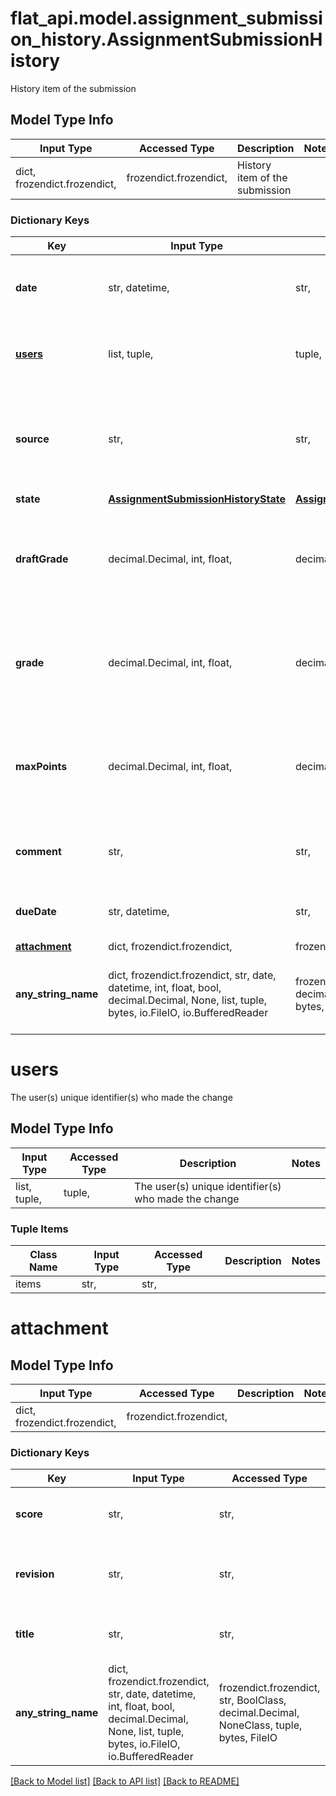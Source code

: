 # flat_api.model.assignment_submission_history.AssignmentSubmissionHistory

History item of the submission

## Model Type Info
Input Type | Accessed Type | Description | Notes
------------ | ------------- | ------------- | -------------
dict, frozendict.frozendict,  | frozendict.frozendict,  | History item of the submission | 

### Dictionary Keys
Key | Input Type | Accessed Type | Description | Notes
------------ | ------------- | ------------- | ------------- | -------------
**date** | str, datetime,  | str,  | The date when the submission was changed | [optional] value must conform to RFC-3339 date-time
**[users](#users)** | list, tuple,  | tuple,  | The user(s) unique identifier(s) who made the change | [optional] 
**source** | str,  | str,  | The source of the change if the change was made by a third-party software | [optional] must be one of ["lti", "googleClassroom", "microsoftGraph", ] 
**state** | [**AssignmentSubmissionHistoryState**](AssignmentSubmissionHistoryState.md) | [**AssignmentSubmissionHistoryState**](AssignmentSubmissionHistoryState.md) |  | [optional] 
**draftGrade** | decimal.Decimal, int, float,  | decimal.Decimal,  | The numerator of the grade at this time in the submission grade history | [optional] 
**grade** | decimal.Decimal, int, float,  | decimal.Decimal,  | The numerator of the grade at this time in the submission grade history | [optional] 
**maxPoints** | decimal.Decimal, int, float,  | decimal.Decimal,  | The denominator of the grade at this time in the submission grade history | [optional] 
**comment** | str,  | str,  | The comment that is made to this submission | [optional] 
**dueDate** | str, datetime,  | str,  | The due date of this assignment | [optional] value must conform to RFC-3339 date-time
**[attachment](#attachment)** | dict, frozendict.frozendict,  | frozendict.frozendict,  |  | [optional] 
**any_string_name** | dict, frozendict.frozendict, str, date, datetime, int, float, bool, decimal.Decimal, None, list, tuple, bytes, io.FileIO, io.BufferedReader | frozendict.frozendict, str, BoolClass, decimal.Decimal, NoneClass, tuple, bytes, FileIO | any string name can be used but the value must be the correct type | [optional]

# users

The user(s) unique identifier(s) who made the change

## Model Type Info
Input Type | Accessed Type | Description | Notes
------------ | ------------- | ------------- | -------------
list, tuple,  | tuple,  | The user(s) unique identifier(s) who made the change | 

### Tuple Items
Class Name | Input Type | Accessed Type | Description | Notes
------------- | ------------- | ------------- | ------------- | -------------
items | str,  | str,  |  | 

# attachment

## Model Type Info
Input Type | Accessed Type | Description | Notes
------------ | ------------- | ------------- | -------------
dict, frozendict.frozendict,  | frozendict.frozendict,  |  | 

### Dictionary Keys
Key | Input Type | Accessed Type | Description | Notes
------------ | ------------- | ------------- | ------------- | -------------
**score** | str,  | str,  | The score identifier that changed | [optional] 
**revision** | str,  | str,  | The revision identifier that changed | [optional] 
**title** | str,  | str,  | The title of the score that changed | [optional] 
**any_string_name** | dict, frozendict.frozendict, str, date, datetime, int, float, bool, decimal.Decimal, None, list, tuple, bytes, io.FileIO, io.BufferedReader | frozendict.frozendict, str, BoolClass, decimal.Decimal, NoneClass, tuple, bytes, FileIO | any string name can be used but the value must be the correct type | [optional]

[[Back to Model list]](../../README.md#documentation-for-models) [[Back to API list]](../../README.md#documentation-for-api-endpoints) [[Back to README]](../../README.md)


